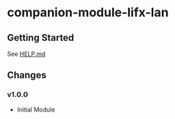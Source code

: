 # companion-module-lifx-lan
## Getting Started

See [HELP.md](https://github.com/bitfocus/companion-module-lifx-lan/blob/main/HELP.md)

## Changes

### v1.0.0

- Initial Module
